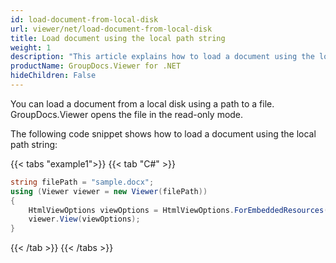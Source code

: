 ```yaml
---
id: load-document-from-local-disk
url: viewer/net/load-document-from-local-disk
title: Load document using the local path string
weight: 1
description: "This article explains how to load a document using the local path string with GroupDocs.Viewer within your .NET applications."
productName: GroupDocs.Viewer for .NET
hideChildren: False
---
```

You can load a document from a local disk using a path to a file. GroupDocs.Viewer opens the file in the read-only mode.

The following code snippet shows how to load a document using the local path string:

{{< tabs "example1">}}
{{< tab "C#" >}}
```cs
string filePath = "sample.docx";
using (Viewer viewer = new Viewer(filePath)) 
{
    HtmlViewOptions viewOptions = HtmlViewOptions.ForEmbeddedResources();
    viewer.View(viewOptions);
}         
```
{{< /tab >}}
{{< /tabs >}}
